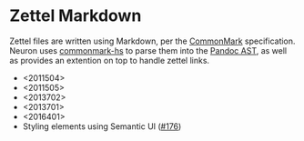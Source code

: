 # Zettel Markdown

Zettel files are written using Markdown, per the [CommonMark](https://commonmark.org/) specification. Neuron uses [commonmark-hs](https://github.com/jgm/commonmark-hs) to parse them into the [Pandoc AST](https://pandoc.org/using-the-pandoc-api.html), as well as provides an extention on top to handle zettel links.

* <2011504>
* <2011505>
* <2013702> 
* <2013701> 
* <2016401>
* Styling elements using Semantic UI ([#176](https://github.com/srid/neuron/issues/176))

